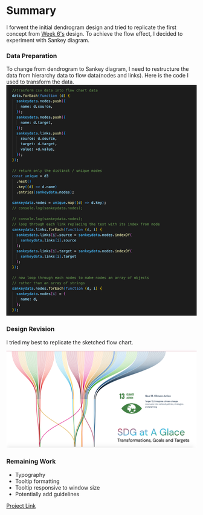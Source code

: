 # Summary

I forwent the initial dendrogram design and tried to replicate the first concept from [Week 6's](https://github.com/muonius/msdv-major-studio-1/tree/master/week06_qualitative_sketches) design. To achieve the flow effect, I decided to experiment with Sankey diagram.

### Data Preparation

To change from dendrogram to Sankey diagram, I need to restructure the data from hierarchy data to flow data(nodes and links).
Here is the code I used to transform the data.
<img src="./data_prep.png" width="600" alt="Design">

### Design Revision

I tried my best to replicate the sketched flow chart.

<img src="./design_draft.png" width="1000" alt="Design">

### Remaining Work

- Typography
- Tooltip formatting
- Tooltip responsive to window size
- Potentially add guidelines

[Project Link](https://muons.com/msdv-major-studio-1/02_qualitative_project/sankey)
